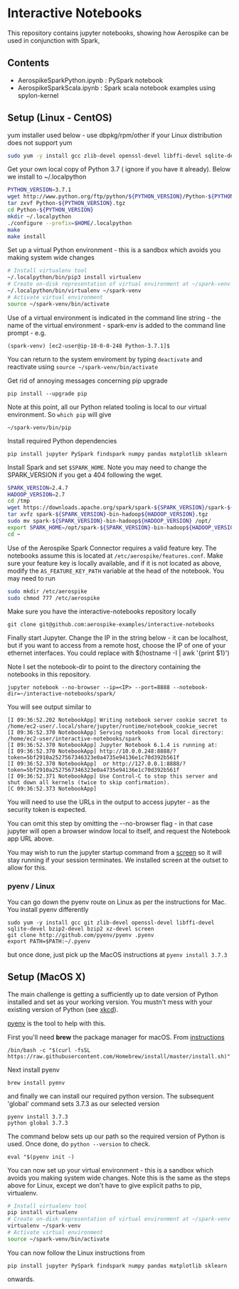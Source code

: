 # Interactive Notebooks
This repository contains jupyter notebooks, showing how Aerospike can be used in conjunction with Spark, 

## Contents
- AerospikeSparkPython.ipynb : PySpark notebook
- AerospikeSparkScala.ipynb  : Spark scala notebook examples using spylon-kernel

## Setup (Linux - CentOS)

yum installer used below - use dbpkg/rpm/other if your Linux distribution does not support yum

``` bash
sudo yum -y install gcc zlib-devel openssl-devel libffi-devel sqlite-devel bzip2-devel bzip2 xz-devel screen wget
```

Get your own local copy of Python 3.7 ( ignore if you have it already). Below we install to ~/.localpython

``` bash
PYTHON_VERSION=3.7.1
wget http://www.python.org/ftp/python/${PYTHON_VERSION}/Python-${PYTHON_VERSION}.tgz
tar zxvf Python-${PYTHON_VERSION}.tgz
cd Python-${PYTHON_VERSION}
mkdir ~/.localpython
./configure --prefix=$HOME/.localpython
make
make install
```

Set up a virtual Python environment - this is a sandbox which avoids you making system wide changes

``` bash
# Install virtualenv tool
~/.localpython/bin/pip3 install virtualenv
# Create on-disk representation of virtual environment at ~/spark-venv
~/.localpython/bin/virtualenv ~/spark-venv
# Activate virtual environment
source ~/spark-venv/bin/activate
```

Use of a virtual environment is indicated in the command line string - the name of the virtual environment - spark-env is added to the command line prompt - e.g. 

```
(spark-venv) [ec2-user@ip-10-0-0-248 Python-3.7.1]$ 
```

You can return to the system enviroment by typing ```deactivate``` and reactivate using ```source ~/spark-venv/bin/activate```

Get rid of annoying messages concerning pip upgrade

```
pip install --upgrade pip
```

Note at this point, all our Python related tooling is local to our virtual environment. So ```which pip``` will give

```
~/spark-venv/bin/pip
```

Install required Python dependencies

```
pip install jupyter PySpark findspark numpy pandas matplotlib sklearn
```

Install Spark and set ```$SPARK_HOME```. Note you may need to change the SPARK_VERSION if you get a 404 following the wget.

``` bash
SPARK_VERSION=2.4.7
HADOOP_VERSION=2.7
cd /tmp
wget https://downloads.apache.org/spark/spark-${SPARK_VERSION}/spark-${SPARK_VERSION}-bin-hadoop${HADOOP_VERSION}.tgz
tar xvfz spark-${SPARK_VERSION}-bin-hadoop${HADOOP_VERSION}.tgz
sudo mv spark-${SPARK_VERSION}-bin-hadoop${HADOOP_VERSION} /opt/
export SPARK_HOME=/opt/spark-${SPARK_VERSION}-bin-hadoop${HADOOP_VERSION}
cd ~
```

Use of the Aerospike Spark Connector requires a valid feature key. The notebooks assume this is located at ```/etc/aerospike/features.conf```. Make sure your feature key is locally available, and if it is not located as above, modify the ```AS_FEATURE_KEY_PATH``` variable at the head of the notebook. You may need to run

``` bash
sudo mkdir /etc/aerospike
sudo chmod 777 /etc/aerospike
```

Make sure you have the interactive-notebooks repository locally

```
git clone git@github.com:aerospike-examples/interactive-notebooks
```

Finally start Jupyter. Change the IP in the string below - it can be localhost, but if you want to access from a remote host, choose the IP of one of your ethernet interfaces. You could replace with $(hostname -I | awk '{print $1}')

Note I set the notebook-dir to point to the directory containing the notebooks in this repository. 

```
jupyter notebook --no-browser --ip=<IP> --port=8888 --notebook-dir=~/interactive-notebooks/spark/
```

You will see output similar to

```
[I 09:36:52.202 NotebookApp] Writing notebook server cookie secret to /home/ec2-user/.local/share/jupyter/runtime/notebook_cookie_secret
[I 09:36:52.370 NotebookApp] Serving notebooks from local directory: /home/ec2-user/interactive-notebooks/spark
[I 09:36:52.370 NotebookApp] Jupyter Notebook 6.1.4 is running at:
[I 09:36:52.370 NotebookApp] http://10.0.0.248:8888/?token=5bf2910a2527567346323e0a4735e94136e1c70d392b561f
[I 09:36:52.370 NotebookApp]  or http://127.0.0.1:8888/?token=5bf2910a2527567346323e0a4735e94136e1c70d392b561f
[I 09:36:52.371 NotebookApp] Use Control-C to stop this server and shut down all kernels (twice to skip confirmation).
[C 09:36:52.373 NotebookApp] 
```

You will need to use the URLs in the output to access jupyter - as the security token is expected.

You can omit this step by omitting the --no-browser flag - in that case jupyter will open a browser window local to itself, and request the Notebook app URL above.

You may wish to run the jupyter startup command from a [screen](https://linuxize.com/post/how-to-use-linux-screen/) so it will stay running if your session terminates. We installed screen at the outset to allow for this.

### pyenv / Linux

You can go down the pyenv route on Linux as per the instructions for Mac. You install pyenv differently

```
sudo yum -y install gcc git zlib-devel openssl-devel libffi-devel sqlite-devel bzip2-devel bzip2 xz-devel screen
git clone http://github.com/pyenv/pyenv .pyenv
export PATH=$PATH:~/.pyenv
```

but once done, just pick up the MacOS instructions at ```pyenv install 3.7.3```

## Setup (MacOS X)
The main challenge is getting a sufficiently up to date version of Python installed and set as your working version. You mustn't mess with your existing version of Python (see [xkcd](https://xkcd.com/1987/)).

[pyenv](https://github.com/pyenv/pyenv) is the tool to help with this.

First you'll need **brew** the package manager for macOS. From  [instructions](https://brew.sh) 
```
/bin/bash -c "$(curl -fsSL https://raw.githubusercontent.com/Homebrew/install/master/install.sh)"
```

Next install pyenv
```
brew install pyenv
```
and finally we can install our required python version. The subsequent 'global' command sets 3.7.3 as our selected version
```
pyenv install 3.7.3
python global 3.7.3
```
The command below sets up our path so the required version of Python is used. Once done, do ```python --version``` to check.
```
eval "$(pyenv init -)
```
You can now set up your virtual environment - this is a sandbox which avoids you making system wide changes. Note this is the same as the steps above for Linux, except we don't have  to give explicit paths to pip, virtualenv.

``` bash
# Install virtualenv tool
pip install virtualenv
# Create on-disk representation of virtual environment at ~/spark-venv
virtualenv ~/spark-venv
# Activate virtual environment
source ~/spark-venv/bin/activate
```

You can now follow the Linux instructions from 
```
pip install jupyter PySpark findspark numpy pandas matplotlib sklearn
```

onwards.
